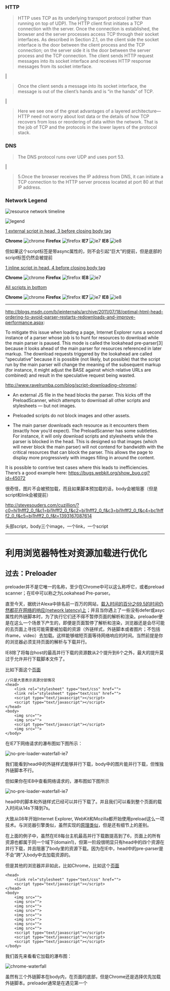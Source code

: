 
### HTTP

>HTTP uses TCP as its underlying transport protocol (rather than running on top of
UDP). The HTTP client first initiates a TCP connection with the server. Once the connection is established, the browser and the server processes access TCP through their socket interfaces. As described in Section 2.1, on the client side the socket interface is the door between the client process and the TCP connection; on the server side it is the door between the server process and the TCP connection. The client sends HTTP request messages into its socket interface and receives HTTP response messages from its socket interface.

|

>Once the client sends a message into its socket interface, the message is out of the client’s hands and is
“in the hands” of TCP.

|

> Here we see one of the great advantages of a layered architecture—HTTP need not worry about lost data or the
details of how TCP recovers from loss or reordering of data within the network. That is the job of TCP and the protocols in the lower layers of the protocol stack.

### DNS

>The DNS protocol runs over UDP and uses
port 53.

|

>5.Once the browser receives the IP address from DNS, it can initiate a TCP connection to the HTTP server process located at port 80 at that IP address.

### Network Legend 

![resource network timeline](./images/resource-timing-overview.png)

![legend](./images/network_legend.png)


[1 external script in head, 3 before closing body tag](http://stevesouders.com/cuzillion/?c0=hc1hfff2_0_f&c1=hj1hfff2_0_f&c2=bi1hfff2_0_f&c3=bi1hfff2_0_f&c4=bi1hfff2_0_f&c5=bi1hfff2_0_f&c6=bi1hfff2_0_f&c7=bi1hfff2_0_f&c8=bi1hfff2_0_f&c9=bi1hfff2_0_f&c10=bj1hfff2_0_f&c11=bj1hfff2_0_f&c12=bj1hfff2_0_f&t=1312331291063)

**Chrome**
![chrome](./images/1-script-head-3-script-body-chrome.png)
**Firefox**
![firefox](./images/1-script-head-3-script-body-firefox.png)
**IE7**
![ie7](./images/1-script-head-3-script-body-ie7.png)
**IE8**
![ie8](./images/1-script-head-3-script-body-ie8.png)

但如果这个script标签是带async属性的，则不会引起“巨大”的提前，但是底部的script标签仍然会被提前


[1 inline script in head, 4 before closing body tag](http://stevesouders.com/cuzillion/?c0=hc1hfff2_0_f&c1=hb0hfff0_0_f&c2=bi1hfff2_0_f&c3=bi1hfff2_0_f&c4=bi1hfff2_0_f&c5=bi1hfff2_0_f&c6=bi1hfff2_0_f&c7=bi1hfff2_0_f&c8=bi1hfff2_0_f&c9=bi1hfff2_0_f&c10=bj1hfff2_0_f&c11=bj1hfff2_0_f&c12=bj1hfff2_0_f&c13=bj1hfff2_0_f&t=1393213090671)


**Chrome**
![chrome](./images/1-inline-script-head-4-script-body-chrome.png)
**Firefox**
![firefox](./images/1-inline-script-head-4-script-body-firefox.png)
**IE8**
![ie7](./images/1-inline-script-head-4-script-body-ie8.png)



[All scripts in bottom](http://stevesouders.com/cuzillion/?c0=hc1hfff2_0_f&c1=bi1hfff2_0_f&c2=bi1hfff2_0_f&c3=bi1hfff2_0_f&c4=bi1hfff2_0_f&c5=bi1hfff2_0_f&c6=bi1hfff2_0_f&c7=bi1hfff2_0_f&c8=bi1hfff2_0_f&c9=bj1hfff2_0_f&c10=bj1hfff2_0_f&c11=bj1hfff2_0_f&c12=bj1hfff2_0_f&t=1312335422)

**Chrome**
![chrome](./images/all-script-in-bottom-chrome.png)
**Firefox**
![firefox](./images/all-script-in-bottom-firefox.png)
**IE7**
![ie7](./images/all-script-in-bottom-ie7.png)
**IE8**
![ie8](./images/all-script-in-bottom-ie8.png)




---

http://blogs.msdn.com/b/ieinternals/archive/2011/07/18/optimal-html-head-ordering-to-avoid-parser-restarts-redownloads-and-improve-performance.aspx:

To mitigate this issue when loading a page, Internet Explorer runs a second instance of a parser whose job is to hunt for resources to download while the main parser is paused. This mode is called the lookahead pre-parser[3] because it looks ahead of the main parser for resources referenced in later markup. The download requests triggered by the lookahead are called “speculative” because it is possible (not likely, but possible) that the script run by the main parser will change the meaning of the subsequent markup (for instance, it might adjust the BASE against which relative URLs are combined) and result in the speculative request being wasted.

http://www.ravelrumba.com/blog/script-downloading-chrome/:

- An external JS file in the head blocks the parser. This kicks off the PreloadScanner, which attempts to download all other scripts and stylesheets — but not images.

- Preloaded scripts do not block images and other assets.

- The main parser downloads each resource as it encounters them (exactly how you’d expect). The PreloadScanner has some subtleties. For instance, it will only download scripts and stylesheets while the parser is blocked in the head. This is designed so that images (which will never block the main parser) will not contend for bandwidth with the critical resources that can block the parser. This allows the page to display more progressively with images filling in around the content.

It is possible to contrive test cases where this leads to inefficiencies. There’s a good example here: https://bugs.webkit.org/show_bug.cgi?id=45072



很奇怪，图片不会被预加载，而且如果脚本预加载的话，body会被阻塞（但是script和link会被提前）

http://stevesouders.com/cuzillion/?c0=hj1hfff2_0_f&c1=bi1hfff2_0_f&c2=bi1hfff2_0_f&c3=bi1hfff2_0_f&c4=bc1hfff2_0_f&c5=bj1hfff2_0_f&t=1393167087614

头部script，body三个image，一个link，一个script

---

# 利用浏览器特性对资源加载进行优化

## 过去：Preloader

preloader并不是它唯一的名称，至少在Chrome中可以这么称呼它，或者preload scanner；在IE中可以称之为Lookahead Pre-parser。

直至今天，据统计Alexa中排名前一百万的网站，[载入时间的百分之69.5的时间仍然都花在网络的响应(network latency)上](https://docs.google.com/presentation/d/1omz7uv3CLR4fE1kRbVl1_t55XLcVXtW1pAV0-HoW6xQ/present#slide=id.g33a803cd_4_320)；并且当你遇上了一些没有defer或asyc属性的外链脚本时，为了执行它们还不得不暂停页面的解析和渲染。preloader便是在这么一个场景下产生的，即便是页面暂停了解析和渲染，浏览器还是会尽可能的去页面上寻找可能需要被加载的资源（外链样式，外链脚本或者图片；不包括iframe，video）去加载。这样能够缩短页面等待网络响应的时间。当然前提是你的浏览器必须支持页面的解析与下载并行。

IE8除了将每台host的最高并行下载的资源数从2个提升到6个之外，最大的提升莫过于允许并行下载脚本文件了。

比如下面这个[页面](http://stevesouders.com/cuzillion/?c0=hc1hfff2_0_f&c1=hc1hfff2_0_f&c2=hj1hfff2_0_f&c3=hj1hfff2_0_f&c4=bi1hfff2_0_f&c5=bi1hfff2_0_f&c6=bj1hfff2_0_f&c7=bi1hfff2_0_f&t=1382383139903)

```
//只是大意表示资源分部情况
<head>
    <link rel="stylesheet" type="text/css" href="">
    <link rel="stylesheet" type="text/css" href="">
    <script type="text/javascript"></script>
    <script type="text/javascript"></script>
</head>
<body>
    <img src="">
    <img src="">
    <script type="text/javascript"></script>
    <img src="">
</body>
```

在IE7下网络请求的瀑布图如下图所示：

![no-pre-loader-waterfall-ie7](./images/no-pre-loader-waterfall-ie7.png)

我们能看到head中的外链样式能够并行下载，body中的图片能并行下载，但惟独外链脚本不行。

但如果你在IE8中查看网络请求的，瀑布图如下图所示

![no-pre-loader-waterfall-ie7](./images/pre-loader-waterfall-ie8.png)

head中的脚本和外链样式已经可以并行下载了。并且我们可以看到整个页面的载入时间从14s下降到7s。

大致从08年开始Internet Explorer, WebKit和Mozilla都开始使用preload这么一项技术。与浏览器引擎类似，虽然实现的[原理类似](http://www.html5rocks.com/en/tutorials/internals/howbrowserswork/#Main_flow_examples)，但是还有细节上的差别。

在上面的例子中，虽然在IE8每台主机最高并行下载数提高到了6，页面上的所有资源也都属于同一个域下(domain1)，但第一阶段很明显只有head中的四个资源在并行下载，并且阻塞了body里的资源下载。因为在IE中，head中的pre-parser是不会“跨”入body中去加载资源的。

但是其他的浏览器并非如此，比如Chrome，比如这个[页面](http://stevesouders.com/cuzillion/?c0=hc1hfff2_0_f&c1=hj1hfff2_0_f&c2=bi1hfff2_0_f&c3=bi1hfff2_0_f&c4=bi1hfff2_0_f&c5=bi1hfff2_0_f&c6=bi1hfff2_0_f&c7=bi1hfff2_0_f&c8=bi1hfff2_0_f&c9=bi1hfff2_0_f&c10=bj1hfff2_0_f&c11=bj1hfff2_0_f&c12=bj1hfff2_0_f&t=1312331291063)

```
<head>
    <link rel="stylesheet" type="text/css" href="">
    <script type="text/javascript"></script>
</head>
<body>
    <img src="">
    <img src="">
    <img src="">
    <img src="">
    <img src="">
    <img src="">
    <img src="">
    <img src="">
    <script type="text/javascript"></script>
    <script type="text/javascript"></script>
    <script type="text/javascript"></script>
</body>
```

我们首先来看看它加载的瀑布图：

![chrome-waterfall](./images/chrome-waterfall.jpg)

虽然有三个外链脚本在body内，在页面的底部，但是Chrome还是选择优先加载外链脚本。preloader通常是在遇见第一个



